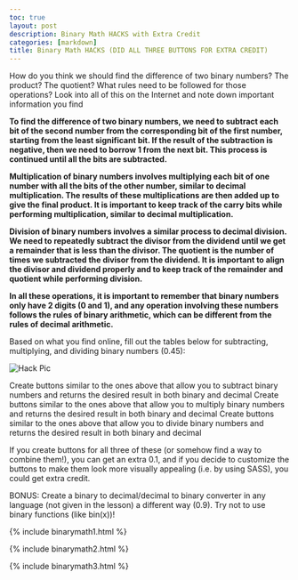 ```yaml
---
toc: true
layout: post
description: Binary Math HACKS with Extra Credit
categories: [markdown]
title: Binary Math HACKS (DID ALL THREE BUTTONS FOR EXTRA CREDIT)
---
```



How do you think we should find the difference of two binary numbers? The product? The quotient? What rules need to be followed for those operations? Look into all of this on the Internet and note down important information you find


**To find the difference of two binary numbers, we need to subtract each bit of the second number from the corresponding bit of the first number, starting from the least significant bit. If the result of the subtraction is negative, then we need to borrow 1 from the next bit. This process is continued until all the bits are subtracted.**

**Multiplication of binary numbers involves multiplying each bit of one number with all the bits of the other number, similar to decimal multiplication. The results of these multiplications are then added up to give the final product. It is important to keep track of the carry bits while performing multiplication, similar to decimal multiplication.**

**Division of binary numbers involves a similar process to decimal division. We need to repeatedly subtract the divisor from the dividend until we get a remainder that is less than the divisor. The quotient is the number of times we subtracted the divisor from the dividend. It is important to align the divisor and dividend properly and to keep track of the remainder and quotient while performing division.**

**In all these operations, it is important to remember that binary numbers only have 2 digits (0 and 1), and any operation involving these numbers follows the rules of binary arithmetic, which can be different from the rules of decimal arithmetic.**


Based on what you find online, fill out the tables below for subtracting, multiplying, and dividing binary numbers (0.45):


![]({{site.baseurl}}/images/hack.png "Hack Pic")



Create buttons similar to the ones above that allow you to subtract binary numbers and returns the desired result in both binary and decimal
Create buttons similar to the ones above that allow you to multiply binary numbers and returns the desired result in both binary and decimal
Create buttons similar to the ones above that allow you to divide binary numbers and returns the desired result in both binary and decimal

If you create buttons for all three of these (or somehow find a way to combine them!), you can get an extra 0.1, and if you decide to customize the buttons to make them look more visually appealing (i.e. by using SASS), you could get extra credit.

BONUS: Create a binary to decimal/decimal to binary converter in any language (not given in the lesson) a different way (0.9). Try not to use binary functions (like bin(x))!


{% include binarymath1.html %}

{% include binarymath2.html %}

{% include binarymath3.html %}
